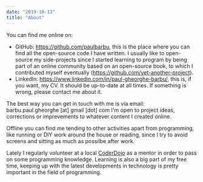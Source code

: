 ```yaml
---
date: "2019-10-13"
title: "About"
---
```


You can find me online on:

* GitHub: https://github.com/paulbarbu, this is the place where you can find all the open-source code I have written.
    I usually like to open-source my side-projects since I started learning to program by being part of an online
    community based on an open-source book, to which I contributed myself eventually (https://github.com/yet-another-project).
* LinkedIn: https://www.linkedin.com/in/paul-gheorghe-barbu/, this is, if you want, my CV. It should be up-to-date at all times.
    If something is wrong, please contact me about it.

The best way you can get in touch with me is via email: barbu.paul.gheorghe [at] gmail [dot] com
I'm open to project ideas, corrections or imprevements to whatever content I created online.

Offline you can find me tending to other activities apart from programming, like running or DIY work around the house or
reading, since I try to avoid screens and sitting as much as possilbe after work.

Lately I regularly volunteer at a local [CoderDojo](https://coderdojo.com/) as a mentor in order to pass on some programming knowledge.
Learning is also a big part of my free time, keeping up with the latest developments in technology is pretty important in the field of programming.
